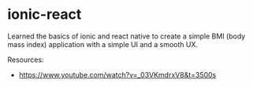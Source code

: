 # ionic-react
Learned the basics of ionic and react native to create a simple BMI (body mass index) application with a simple UI and a smooth UX.

Resources:
  - https://www.youtube.com/watch?v=_03VKmdrxV8&t=3500s
  
